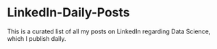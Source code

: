 # LinkedIn-Daily-Posts
This is a curated list of all my posts on LinkedIn regarding Data Science, which I publish daily.
